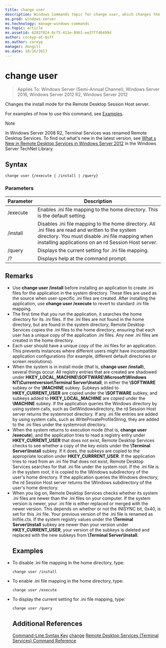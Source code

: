 ```yaml
---
title: change user
description: Windows Commands topic for change user, which changes the install mode for the Remote Desktop Session Host server.
ms.prod: windows-server
ms.technology: manage-windows-commands
ms.topic: article
ms.assetid: 6202f024-8cf5-411e-89b1-ee37ff46499d
author: coreyp-at-msft
ms.author: coreyp
manager: dongill
ms.date: 10/16/2017
---
```

# change user

> Applies To: Windows Server (Semi-Annual Channel), Windows Server 2016, Windows Server 2012 R2, Windows Server 2012

Changes the install mode for the Remote Desktop Session Host server.

For examples of how to use this command, see [Examples](#BKMK_examples).

> [!NOTE]
> In Windows Server 2008 R2, Terminal Services was renamed Remote Desktop Services. To find out what's new in the latest version, see [What s New in Remote Desktop Services in Windows Server 2012](https://technet.microsoft.com/library/hh831527) in the Windows Server TechNet Library.

## Syntax
```
change user {/execute | /install | /query}
```
### Parameters

| Parameter |                                                                                                 Description                                                                                                  |
|-----------|--------------------------------------------------------------------------------------------------------------------------------------------------------------------------------------------------------------|
| /execute  |                                                                Enables .ini file mapping to the home directory. This is the default setting.                                                                 |
| /install  | Disables .ini file mapping to the home directory. All .ini files are read and written to the system directory. You must disable .ini file mapping when installing applications on an rd Session Host server. |
|  /query   |                                                                             Displays the current setting for .ini file mapping.                                                                              |
|    /?     |                                                                                     Displays help at the command prompt.                                                                                     |

## Remarks
- Use **change user /install** before installing an application to create .ini files for the application in the system directory. These files are used as the source when user-specific .ini files are created. After installing the application, use **change user /execute** to revert to standard .ini file mapping.
- The first time that you run the application, it searches the home directory for its .ini files. If the .ini files are not found in the home directory, but are found in the system directory, Remote Desktop Services copies the .ini files to the home directory, ensuring that each user has a unique copy of the application .ini files. Any new .ini files are created in the home directory.
- Each user should have a unique copy of the .ini files for an application. This prevents instances where different users might have incompatible application configurations (for example, different default directories or screen resolutions).
- When the system is in install mode (that is, **change user /install**), several things occur. All registry entries that are created are shadowed under **HKEY_LOCAL_MACHINE\SOFTWARE\Microsoft\Windows NT\Currentversion\Terminal Server\Install**, in either the **\SOFTWARE** subkey or the **\MACHINE** subkey. Subkeys added to **HKEY_CURRENT_USER** are copied under the **\SOFTWARE** subkey, and subkeys added to **HKEY_LOCAL_MACHINE** are copied under the **\MACHINE** subkey. If the application queries the Windows directory by using system calls, such as GetWindowsdirectory, the rd Session Host server returns the systemroot directory. If any .ini file entries are added by using system calls, such as WritePrivateProfileString, they are added to the .ini files under the systemroot directory.
- When the system returns to execution mode (that is, **change user /execute**), and the application tries to read a registry entry under **HKEY_CURRENT_USER** that does not exist, Remote Desktop Services checks to see whether a copy of the key exists under the **\Terminal Server\Install** subkey. If it does, the subkeys are copied to the appropriate location under **HKEY_CURRRENT_USER**. If the application tries to read from an .ini file that does not exist, Remote Desktop Services searches for that .ini file under the system root. If the .ini file is in the system root, it is copied to the \Windows subdirectory of the user's home directory. If the application queries the Windows directory, the rd Session Host server returns the \Windows subdirectory of the user's home directory.
- When you log on, Remote Desktop Services checks whether its system .ini files are newer than the .ini files on your computer. If the system version is newer, your .ini file is either replaced or merged with the newer version. This depends on whether or not the INISYNC bit, 0x40, is set for this .ini file. Your previous version of the .ini file is renamed as Inifile.ctx. If the system registry values under the **\Terminal Server\Install** subkey are newer than your version under **HKEY_CURRENT_USER**, your version of the subkeys is deleted and replaced with the new subkeys from **\Terminal Server\Install**.
  ## <a name=BKMK_examples></a>Examples
- To disable .ini file mapping in the home directory, type:
  ```
  change user /install
  ```
- To enable .ini file mapping in the home directory, type:
  ```
  change user /execute
  ```
- To display the current setting for .ini file mapping, type:
  ```
  change user /query
  ```
  ## Additional References
  [Command-Line Syntax Key](command-line-syntax-key.md)
  [change](change.md)
  [Remote Desktop Services (Terminal Services) Command Reference](remote-desktop-services-terminal-services-command-reference.md)
